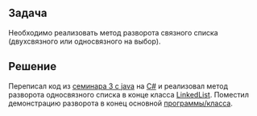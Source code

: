 ## Задача
Необходимо реализовать метод разворота связного списка (двухсвязного или односвязного на выбор).
## Решение
Переписал код из [семинара 3 с java](!https://github.com/allseenn/algo/tree/main/03.Seminar/lesson3/src/main/java/ru/geekbrains/lesson3) на [C#](!https://github.com/allseenn/algo/tree/main/03.Tasks/Task3) и реализовал метод разворота односвязного списка в конце класса [LinkedList](!https://github.com/allseenn/algo/blob/main/03.Tasks/Task3/LinkedList.cs).
Поместил демонстрацию разворота в конец основной [программы/класса](!https://github.com/allseenn/algo/blob/main/03.Tasks/Task3/Program.cs).
